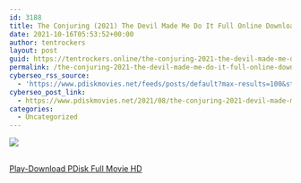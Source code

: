 ```yaml
---
id: 3188
title: The Conjuring (2021) The Devil Made Me Do It Full Online Download PDisk Movie
date: 2021-10-16T05:53:52+00:00
author: tentrockers
layout: post
guid: https://tentrockers.online/the-conjuring-2021-the-devil-made-me-do-it-full-online-download-pdisk-movie/
permalink: /the-conjuring-2021-the-devil-made-me-do-it-full-online-download-pdisk-movie/
cyberseo_rss_source:
  - 'https://www.pdiskmovies.net/feeds/posts/default?max-results=100&start-index=1001'
cyberseo_post_link:
  - https://www.pdiskmovies.net/2021/08/the-conjuring-2021-devil-made-me-do-it.html
categories:
  - Uncategorized
---
```

<div>
  <img src="https://1.bp.blogspot.com/-k6CzhmcU4dI/YRjnNixd8dI/AAAAAAAAaYw/mqBm2xqneicaj-RSoIya2c-j0vbnOBygACLcBGAsYHQ/w432-h640/The%2BConjuring%2B%25282021%2529%2BThe%2BDevil%2BMade%2BMe%2BDo%2BIt%2BFull%2BOnline%2BDownload%2BPDisk%2BMovie.jpg" class="ff-og-image-inserted" />
</div>

  
<a href="https://kofilink.com/1/bnYyaXJ0MDAwMGpm?dn=1" onclick="window.open('https://kofilink.com/1/bnYyaXJ0MDAwMGpm?dn=1','popup','width=600,height=600'); return false;" target="popup" rel="noopener"><br /> Play-Download PDisk Full Movie HD<br /> </a>